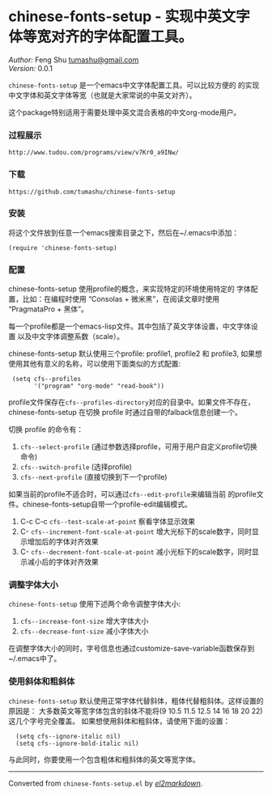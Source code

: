 # chinese-fonts-setup - 实现中英文字体等宽对齐的字体配置工具。

*Author:* Feng Shu <tumashu@gmail.com><br>
*Version:* 0.0.1<br>

`chinese-fonts-setup` 是一个emacs中文字体配置工具。可以比较方便的
的实现中文字体和英文字体等宽（也就是大家常说的中英文对齐）。

这个package特别适用于需要处理中英文混合表格的中文org-mode用户。

### 过程展示 ###

    http://www.tudou.com/programs/view/v7Kr0_a9INw/

### 下载 ###

    https://github.com/tumashu/chinese-fonts-setup

### 安装 ###
将这个文件放到任意一个emacs搜索目录之下，然后在~/.emacs中添加：

	(require 'chinese-fonts-setup)

### 配置 ###
chinese-fonts-setup 使用profile的概念，来实现特定的环境使用特定的
字体配置，比如：在编程时使用 “Consolas + 微米黑”，在阅读文章时使用
“PragmataPro + 黑体”。

每一个profile都是一个emacs-lisp文件。其中包括了英文字体设置，中文字体设置
以及中文字体调整系数（scale）。

chinese-fonts-setup 默认使用三个profile: profile1, profile2 和 profile3,
如果想使用其他有意义的名称，可以使用下面类似的方式配置:

	 (setq cfs--profiles
	       '("program" "org-mode" "read-book"))

profile文件保存在`cfs--profiles-directory`对应的目录中。如果文件不存在，
chinese-fonts-setup 在切换 profile 时通过自带的falback信息创建一个。

切换 profile 的命令有：

1. `cfs--select-profile` (通过参数选择profile，可用于用户自定义profile切换命令)
2. `cfs--switch-profile` (选择profile)
3. `cfs--next-profile`   (直接切换到下一个profile)

如果当前的profile不适合时，可以通过`cfs--edit-profile`来编辑当前
的profile文件。chinese-fonts-setup自带一个profile-edit编辑模式。

1.  C-c C-c     `cfs--test-scale-at-point`
		 察看字体显示效果
2.  C-<up>      `cfs--increment-font-scale-at-point`
		 增大光标下的scale数字，同时显示增加后的字体对齐效果
3.  C-<down>    `cfs--decrement-font-scale-at-point`
		 减小光标下的scale数字，同时显示减小后的字体对齐效果

### 调整字体大小 ###
`chinese-fonts-setup` 使用下述两个命令调整字体大小:

1.  `cfs--increase-font-size` 增大字体大小
2.  `cfs--decrease-font-size` 减小字体大小

在调整字体大小的同时，字号信息也通过customize-save-variable函数保存到~/.emacs中了。

### 使用斜体和粗斜体 ###
`chinese-fonts-setup` 默认使用正常字体代替斜体，粗体代替粗斜体。这样设置的原因是：
大多数英文等宽字体包含的斜体不能将(9 10.5 11.5 12.5 14 16 18 20 22)这几个字号完全覆盖。
如果想使用斜体和粗斜体，请使用下面的设置：

	  (setq cfs--ignore-italic nil)
	  (setq cfs--ignore-bold-italic nil)

与此同时，你要使用一个包含粗体和粗斜体的英文等宽字体。


---
Converted from `chinese-fonts-setup.el` by [*el2markdown*](https://github.com/Lindydancer/el2markdown).
